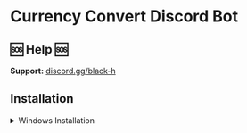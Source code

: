 # Currency Convert Discord Bot

## 🆘 Help 🆘

**Support:** [discord.gg/black-h](https://discord.gg/black-h)

## Installation

<details>
<summary>Windows Installation</summary>
<br>

1. Install [Node.js](https://nodejs.org/en) [ 1.16.6+ ]
2. Install [Visual Studio Code](https://code.visualstudio.com/)
```bash
3. Download this Project
4. npm init
5. npm i discord.js@13
6. npm i canvas
7. npm i node-fetch
6. node .
```

and done!

  
# Important Changes that you have to change
```js
13. const prefix = "!" // Default prefix is ! , change it however you like
```
```js
66. client.login("yourbottoken") // Change this and add your bot token
```

if you don't change these it will not work!
